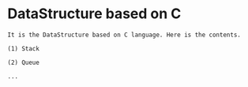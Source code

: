 # DataStructure based on C

    It is the DataStructure based on C language. Here is the contents.

    (1) Stack
    
    (2) Queue
    
    ...
